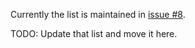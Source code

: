 Currently the list is maintained in [issue #8](https://github.com/4pr0n/ripme/issues/8).

TODO: Update that list and move it here.

